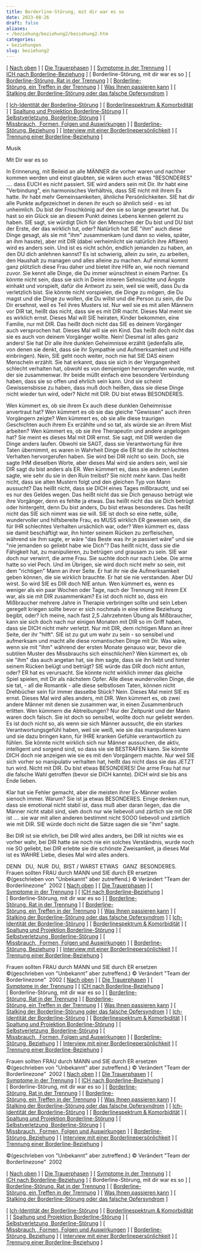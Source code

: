 ```yaml
---
title: Borderline-Störung, mit dir war es so
date: 2023-08-26
draft: false
aliases:
- /beziehung/beziehung2/beziehung2.htm
categories:
- beziehungen
slug: beziehung2
---
```



[ [Nach oben](../../trennung/trennung.htm) ] [ [Die Trauerphasen](../../trauer/trauer.htm) ] [ [Symptome in der Trennung](../../trennung/symptome.htm) ] [ [ICH nach Borderline-Beziehung](../../trennung/ich_nach_trennung.htm) ] [ Borderline-Störung, mit dir war es so ] [ [Borderline-Störung, Rat in der Trennung](../../trennung/ratschlaege_trennung.htm) ] [ [Borderline-Störung, ein Treffen in der Trennung](../../trennung/trennung_treffen.htm) ] [ [Was Ihnen passieren kann](../../trennung/was_ihnen_passieren_kann.htm) ] [ [Stalking der Borderline-Störung oder das falsche Opfersyndrom](../../trennung/stalking.htm) ]

[ [Ich-Identität der Borderline-Störung](../../bord/bord3/bord_stoerung_1.html) ] [ [Borderlinespektrum & Komorbidität](../../bord/borderlinespektrum_mit.htm) ] [ [Spaltung und Projektion Borderline-Störung](../../spaltung/spaltung.html) ] [ [Selbstverletzung  Borderline-Störung](../../ssv/ssvv.htm) ] [ [Missbrauch,  Formen, Folgen und Auswirkungen](../../bord/missbrauch.htm) ] [ [Borderline-Störung, Beziehung](../beziehung.htm) ] [ [Interview mit einer Borderlinepersönlichkeit](../../bord/interview_mit_borderline.htm) ] [ [Trennung einer Borderline-Beziehung](../../trennung/trennung.htm) ]

Musik

Mit Dir war es so

In
Erinnerung, mit Beileid an alle MÄNNER die
vorher waren und nachher kommen werden und einst glaubten, sie wären auch etwas
"BESONDERES" .... dass EUCH es nicht passiert. SIE wird anders sein mit Dir. Ihr habt eine
"Verbindung", ein harmonisches Verhältnis, dass SIE nicht mit ihrem Ex
hatte. Ihr habt mehr Gemeinsamkeiten, ähnliche Persönlichkeiten. SIE hat dir
alle Punkte aufgezeichnet in denen ihr euch so ähnlich seid - es ist
unheimlich. Du bist der Froschkönig auf den sie so lange gewartet hat. Du hast so ein Glück sie an diesem Punkt deines Lebens
kennen gelernt zu haben. SIE sagt, sie würdigt Dich für den Menschen der Du
bist und DU bist der Erste, der das wirklich tut, oder? Natürlich hat SIE
"ihm" auch diese Dinge gesagt, als sie mit "ihm" zusammenkam (und dann
so vieles, später, an ihm hasste), aber mit DIR (dabei verheimlicht sie
natürlich ihre Affären) wird es anders sein. Und ist es nicht schön, endlich jemanden zu haben, an den DU dich anlehnen
kannst? Es ist schwierig, allein zu sein, zu arbeiten, den Haushalt zu managen
und alles alleine zu machen. Auf einmal kommt ganz plötzlich diese Frau daher
und bietet ihre Hilfe an, wie noch niemand zuvor. Sie kennt alle Dinge, die Du
immer wünschtest in einem Partner. Es könnte nicht sein, dass sie sich in
Deine inneren Sehnsüchte und Ängste einhakt und vorspielt, dafür die Antwort
zu sein, weil sie weiß, dass Du da verletzlich bist. Sie könnte nicht
vorspielen, die Dinge zu mögen, die Du magst und die Dinge zu wollen, die Du
willst und die Person zu sein, die Du Dir ersehnst, weil es Teil ihres Musters
ist. Nur weil sie es mit allen Männern vor DIR tat, heißt das nicht, dass sie
es mit DIR macht. Dieses Mal meint sie es wirklich ernst. Dieses Mal will SIE
heiraten, Kinder bekommen, eine Familie, nur mit DIR. Das heißt doch nicht das SIE es deinem Vorgänger auch versprochen
hat. Dieses Mal will sie ein Kind. Das heißt doch nicht das sie es auch von
deinem Vorgänger wollte. Nein! Diesmal ist alles ganz anders! Sie hat Dir alle ihre dunklen Geheimnisse erzählt (jedenfalls alle, von denen
sie denkt, dass sie ihr Sympathie und Aufmerksamkeit und Hilfe einbringen). Nein, SIE geht
noch weiter, noch nie hat SIE DAS einem Menscheln erzählt. Sie hat erkannt,
dass sie sich in der Vergangenheit schlecht verhalten hat, obwohl es von
demjenigen hervorgerufen wurde, mit der sie zusammenwar. Ihr beide müßt einfach eine besondere Verbindung haben, dass sie so offen und ehrlich sein
kann. Und sie scheint Gewissensbisse zu haben, dass muß doch heißen, dass sie
diese Dinge nicht wieder tun wird, oder? Nicht mit DIR. DU bist etwas BESONDERES.

Wen
kümmert es, ob sie ihrem Ex auch diese dunklen Geheimnisse anvertraut hat? Wen
kümmert es ob sie das gleiche "Gewissen" auch ihren Vorgängern zeigte? Wen
kümmert es, ob sie alle diese traurigen Geschichten auch ihrem Ex erzählte und so tat, als würde sie an ihrem Mist arbeiten? Wen kümmert
es, ob sie ihre Therapeutin und andere angelogen hat? Sie meint es dieses Mal
mit DIR ernst. Sie sagt, mit DIR werden die Dinge anders laufen. Obwohl sie SAGT, dass sie Verantwortung für ihre Taten übernimmt, es waren in
Wahrheit Dinge die ER tat die ihr schlechtes Verhalten hervorgerufen haben. Sie
wird bei DIR nicht so sein. Doch, sie sagte IHM dieselben Worte, aber dieses Mal
wird sie anders sein, weil sie DIR sagt du bist anders als ER. Wen kümmert es,
dass sie anderen Leuten sagte, wie sehr du sie in den Ruin treibst? Sie nicht
mehr kann. Das heißt nicht, dass sie alten Mustern folgt und den gleichen Typ
von Mann aussucht? Das heißt nicht, dass sie DICH eines Tages mißbraucht, und
sei es nur des Geldes wegen. Das heißt nicht das sie Dich genauso betrügt wie
ihre Vorgänger, denn es fehlte ja etwas. Das heißt nicht das sie Dich betrügt oder
hintergeht, denn Du bist anders, Du bist etwas besonderes. Das heißt nicht das SIE sich nimmt was sie will. SIE ist doch so
eine nette, süße, wundervoller und hilfsbereite Frau, es MUSS wirklich ER gewesen sein, die für IHR
schlechtes Verhalten ursächlich war, oder? Wen kümmert es, dass sie damit
beschäftigt war, ihn hinter seinem Rücken zu zerfleischen, während sie ihm
sagte, er wäre "das Beste was ihr je passiert wäre" und sie "nie
jemanden so geliebt habe wie Dich"? Das heißt nicht, dass sie die Fähigkeit
hat, zu manipulieren, zu betrügen und grausam zu sein. SIE war doch nur
verwirrt, die arme Frau. Sie suchte doch nur nach Liebe. Die arme hatte so viel
Pech. Und im Übrigen, sie wird doch nicht mehr so sein, mit dem "richtigen"
Mann an ihrer Seite. Er hat ihr nie die Aufmerksamkeit geben können, die sie wirklich brauchte. Er
hat sie nie verstanden. Aber
DU wirst. So wird SIE es DIR doch NIE antun. Wen kümmert es, wenn es weniger als ein paar Wochen oder Tage, nach der Trennung mit ihrem EX war, als sie mit DIR zusammenkam? Es ist
doch nicht so, dass ein Mißbraucher mehrere Jahre in Therapie verbringen sollte
und sein Leben geregelt kriegen sollte bevor er sich nochmals in eine intime
Beziehung begibt, oder? Ich meine, nach fast 2,5 Jahrzehnten Übung als Mißbraucher, kann sie sich doch nach nur einigen Monaten mit DIR so im Griff
haben, dass sie DICH nicht mehr verletzt. Nur mit DIR, dem richtigen Mann an
ihrer Seite, der ihr "hilft". SIE ist zu gut um wahr zu sein - so sensibel und aufmerksam und macht alle diese
romantischen Dinge mit Dir. Was wäre, wenn sie mit "ihm" während der
ersten Monate genauso war, bevor die subtilen Muster des Missbrauchs sich
einschlichen? Wen kümmert es, ob sie "ihm" das auch angetan hat, sie ihm
sagte, dass sie ihn liebt und hinter seinem Rücken belügt und betrügt? SIE würde
das DIR doch nicht antun, oder? ER hat es verursacht. Sie könnte nicht wirklich immer
das gleiche Spiel spielen, mit Dir als nächstem Opfer. Alle diese wundervollen
Dinge, die sie tat, - all die Romantik - alle diese selbstlosen Taten, können
nicht Drehbücher sein für immer dasselbe Stück? Nein. Dieses Mal meint SIE es
ernst. Dieses Mal wird alles anders, mit DIR. Wen kümmert es, ob zwei andere Männer
mit denen sie zusammen war, in
einen Zusammenbruch erlitten. Wen
kümmern die Abtreibungen? Nur der Zeitpunkt und der Mann waren doch falsch. Sie
ist doch so sensibel, wollte doch nur geliebt werden. Es ist doch nicht so, als wenn sie sich Männer aussucht, die ein starkes
Verantwortungsgefühl haben, weil sie weiß, wie sie das manipulieren kann und
sie dazu bringen kann, für IHRE kranken Gefühle verantwortlich zu fühlen. Sie
könnte nicht wirklich sich nur Männer aussuchen, die aktiv, intelligent und
sorgend sind, so dass sie sie BESTRAFEN kann. Sie könnte DICH doch nie anzeigen
wie sie es mit den Vorgängern machte. Nur weil SIE sich vorher so
manipulativ verhalten hat, heißt das nicht dass sie das JETZT tun wird. Nicht
mit DIR. Du bist etwas BESONDERES! Die arme Frau hat nur die falsche Wahl getroffen (bevor sie DICH kannte). DICH
wird sie bis ans Ende lieben.

Klar
hat sie Fehler gemacht, aber die meisten ihrer Ex-Männer wollen sienoch immer. Warum? Sie ist ja etwas BESONDERES. Einige denken nun, dass sie emotional nicht stabil ist, dass muß aber
daran liegen, das die Männer nicht stabil sind, sieh doch nur wie liebevoll
und zärtlich sie mit DIR ist .... sie war mit allen anderen bestimmt nicht SOOO
liebevoll und zärtlich wie mit DIR. SIE würde doch nicht die Sätze sagen die
sie "ihm" sagte.

Bei
DIR ist sie ehrlich, bei DIR wird alles anders, bei DIR ist nichts wie es
vorher wahr, bei DIR hatte sie noch nie ein solches Verständnis, wurde noch nie
SO geliebt, bei DIR
erlebte sie die schönste Zweisamkeit, ja dieses Mal ist es WAHRE Liebe, dieses Mal wird alles anders.

DENN  
DU,  NUR  DU,  BIST / WARST ETWAS   GANZ  BESONDERES. Frauen sollten
FRAU durch MANN und
SIE durch ER ersetzen ©(geschrieben
von "Unbekannt" aber zutreffend.) ©
Verändert "Team der Borderlinezone"  2002 [ [Nach oben](../../trennung/trennung.htm) ] [ [Die Trauerphasen](../../trauer/trauer.htm) ] [ [Symptome in der Trennung](../../trennung/symptome.htm) ] [ [ICH nach Borderline-Beziehung](../../trennung/ich_nach_trennung.htm) ] [ Borderline-Störung, mit dir war es so ] [ [Borderline-Störung, Rat in der Trennung](../../trennung/ratschlaege_trennung.htm) ] [ [Borderline-Störung, ein Treffen in der Trennung](../../trennung/trennung_treffen.htm) ] [ [Was Ihnen passieren kann](../../trennung/was_ihnen_passieren_kann.htm) ] [ [Stalking der Borderline-Störung oder das falsche Opfersyndrom](../../trennung/stalking.htm) ] [ [Ich-Identität der Borderline-Störung](../../bord/bord3/bord_stoerung_1.html) ] [ [Borderlinespektrum & Komorbidität](../../bord/borderlinespektrum_mit.htm) ] [ [Spaltung und Projektion Borderline-Störung](../../spaltung/spaltung.html) ] [ [Selbstverletzung  Borderline-Störung](../../ssv/ssvv.htm) ] [ [Missbrauch,  Formen, Folgen und Auswirkungen](../../bord/missbrauch.htm) ] [ [Borderline-Störung, Beziehung](../beziehung.htm) ] [ [Interview mit einer Borderlinepersönlichkeit](../../bord/interview_mit_borderline.htm) ] [ [Trennung einer Borderline-Beziehung](../../trennung/trennung.htm) ]

Frauen sollten
FRAU durch MANN und
SIE durch ER ersetzen ©(geschrieben
von "Unbekannt" aber zutreffend.) ©
Verändert "Team der Borderlinezone"  2002 [ [Nach oben](../../trennung/trennung.htm) ] [ [Die Trauerphasen](../../trauer/trauer.htm) ] [ [Symptome in der Trennung](../../trennung/symptome.htm) ] [ [ICH nach Borderline-Beziehung](../../trennung/ich_nach_trennung.htm) ] [ Borderline-Störung, mit dir war es so ] [ [Borderline-Störung, Rat in der Trennung](../../trennung/ratschlaege_trennung.htm) ] [ [Borderline-Störung, ein Treffen in der Trennung](../../trennung/trennung_treffen.htm) ] [ [Was Ihnen passieren kann](../../trennung/was_ihnen_passieren_kann.htm) ] [ [Stalking der Borderline-Störung oder das falsche Opfersyndrom](../../trennung/stalking.htm) ] [ [Ich-Identität der Borderline-Störung](../../bord/bord3/bord_stoerung_1.html) ] [ [Borderlinespektrum & Komorbidität](../../bord/borderlinespektrum_mit.htm) ] [ [Spaltung und Projektion Borderline-Störung](../../spaltung/spaltung.html) ] [ [Selbstverletzung  Borderline-Störung](../../ssv/ssvv.htm) ] [ [Missbrauch,  Formen, Folgen und Auswirkungen](../../bord/missbrauch.htm) ] [ [Borderline-Störung, Beziehung](../beziehung.htm) ] [ [Interview mit einer Borderlinepersönlichkeit](../../bord/interview_mit_borderline.htm) ] [ [Trennung einer Borderline-Beziehung](../../trennung/trennung.htm) ]

Frauen sollten
FRAU durch MANN und
SIE durch ER ersetzen ©(geschrieben
von "Unbekannt" aber zutreffend.) ©
Verändert "Team der Borderlinezone"  2002 [ [Nach oben](../../trennung/trennung.htm) ] [ [Die Trauerphasen](../../trauer/trauer.htm) ] [ [Symptome in der Trennung](../../trennung/symptome.htm) ] [ [ICH nach Borderline-Beziehung](../../trennung/ich_nach_trennung.htm) ] [ Borderline-Störung, mit dir war es so ] [ [Borderline-Störung, Rat in der Trennung](../../trennung/ratschlaege_trennung.htm) ] [ [Borderline-Störung, ein Treffen in der Trennung](../../trennung/trennung_treffen.htm) ] [ [Was Ihnen passieren kann](../../trennung/was_ihnen_passieren_kann.htm) ] [ [Stalking der Borderline-Störung oder das falsche Opfersyndrom](../../trennung/stalking.htm) ] [ [Ich-Identität der Borderline-Störung](../../bord/bord3/bord_stoerung_1.html) ] [ [Borderlinespektrum & Komorbidität](../../bord/borderlinespektrum_mit.htm) ] [ [Spaltung und Projektion Borderline-Störung](../../spaltung/spaltung.html) ] [ [Selbstverletzung  Borderline-Störung](../../ssv/ssvv.htm) ] [ [Missbrauch,  Formen, Folgen und Auswirkungen](../../bord/missbrauch.htm) ] [ [Borderline-Störung, Beziehung](../beziehung.htm) ] [ [Interview mit einer Borderlinepersönlichkeit](../../bord/interview_mit_borderline.htm) ] [ [Trennung einer Borderline-Beziehung](../../trennung/trennung.htm) ]

©(geschrieben
von "Unbekannt" aber zutreffend.) ©
Verändert "Team der Borderlinezone"  2002

[ [Nach oben](../../trennung/trennung.htm) ] [ [Die Trauerphasen](../../trauer/trauer.htm) ] [ [Symptome in der Trennung](../../trennung/symptome.htm) ] [ [ICH nach Borderline-Beziehung](../../trennung/ich_nach_trennung.htm) ] [ Borderline-Störung, mit dir war es so ] [ [Borderline-Störung, Rat in der Trennung](../../trennung/ratschlaege_trennung.htm) ] [ [Borderline-Störung, ein Treffen in der Trennung](../../trennung/trennung_treffen.htm) ] [ [Was Ihnen passieren kann](../../trennung/was_ihnen_passieren_kann.htm) ] [ [Stalking der Borderline-Störung oder das falsche Opfersyndrom](../../trennung/stalking.htm) ]

[ [Ich-Identität der Borderline-Störung](../../bord/bord3/bord_stoerung_1.html) ] [ [Borderlinespektrum & Komorbidität](../../bord/borderlinespektrum_mit.htm) ] [ [Spaltung und Projektion Borderline-Störung](../../spaltung/spaltung.html) ] [ [Selbstverletzung  Borderline-Störung](../../ssv/ssvv.htm) ] [ [Missbrauch,  Formen, Folgen und Auswirkungen](../../bord/missbrauch.htm) ] [ [Borderline-Störung, Beziehung](../beziehung.htm) ] [ [Interview mit einer Borderlinepersönlichkeit](../../bord/interview_mit_borderline.htm) ] [ [Trennung einer Borderline-Beziehung](../../trennung/trennung.htm) ]